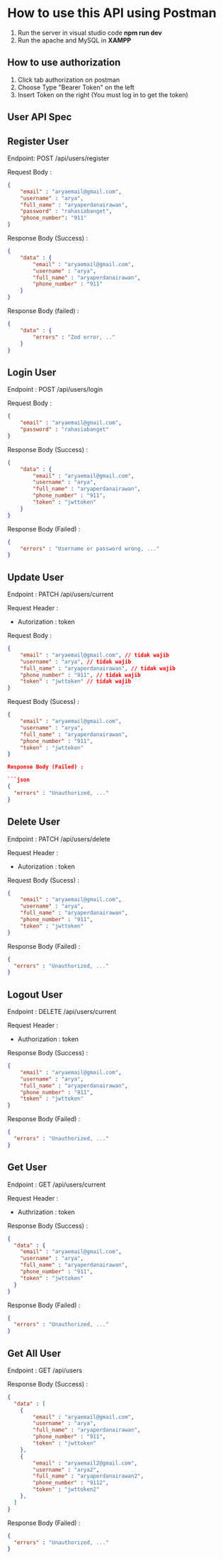 # How to use this API using Postman
1. Run the server in visual studio code **npm run dev**
2. Run the apache and MySQL in **XAMPP**

## How to use authorization
1. Click tab authorization on postman
2. Choose Type "Bearer Token" on the left
3. Insert Token on the right (You must log in to get the token)

## User API Spec

## Register User

Endpoint: POST /api/users/register

Request Body :

```json
{
    "email" : "aryaemail@gmail.com",
    "username" : "arya",
    "full_name" : "aryaperdanairawan",
    "password" : "rahasiabanget",
    "phone_number": "911"
}
```

Response Body (Success) :

```json
{
    "data" : {
        "email" : "aryaemail@gmail.com",
        "username" : "arya",
        "full_name" : "aryaperdanairawan",
        "phone_number" : "911"
    }
}
```

Response Body (failed) :

```json
{
    "data" : {
        "errors" : "Zod error, .."
    }
}
```

## Login User

Endpoint : POST /api/users/login

Request Body :

```json
{
    "email" : "aryaemail@gmail.com",
    "password" : "rahasiabanget"
}
```

Response Body (Success) :

```json
{
    "data" : {
        "email" : "aryaemail@gmail.com",
        "username" : "arya",
        "full_name" : "aryaperdanairawan",
        "phone_number" : "911",
        "token" : "jwttoken"
    }
}
```

Response Body (Failed) :

```json
{
    "errors" : "Username or password wrong, ..."
}
```

## Update User

Endpoint : PATCH /api/users/current

Request Header :
- Autorization : token

Request Body :

```json
{
    "email" : "aryaemail@gmail.com", // tidak wajib
    "username" : "arya", // tidak wajib
    "full_name" : "aryaperdanairawan", // tidak wajib
    "phone_number" : "911", // tidak wajib
    "token" : "jwttoken" // tidak wajib
}
```

Request Body (Sucess) :

```json
{
    "email" : "aryaemail@gmail.com",
    "username" : "arya",
    "full_name" : "aryaperdanairawan",
    "phone_number" : "911",
    "token" : "jwttoken"
}

Response Body (Failed) :

```json
{
  "errors" : "Unauthorized, ..."
}
```

## Delete User

Endpoint : PATCH /api/users/delete

Request Header :
- Autorization : token

Request Body (Sucess) :

```json
{
    "email" : "aryaemail@gmail.com",
    "username" : "arya",
    "full_name" : "aryaperdanairawan",
    "phone_number" : "911",
    "token" : "jwttoken"
}
```

Response Body (Failed) :

```json
{
  "errors" : "Unauthorized, ..."
}
```

## Logout User

Endpoint : DELETE /api/users/current

Request Header :
- Authorization : token

Response Body (Success) :

```json
{
    "email" : "aryaemail@gmail.com",
    "username" : "arya",
    "full_name" : "aryaperdanairawan",
    "phone_number" : "911",
    "token" : "jwttoken"
}
```

Response Body (Failed) :

```json
{
  "errors" : "Unauthorized, ..."
}
```

## Get User

Endpoint : GET /api/users/current

Request Header :
- Authrization : token

Response Body (Success) :

```json
{
  "data" : {
    "email" : "aryaemail@gmail.com",
    "username" : "arya",
    "full_name" : "aryaperdanairawan",
    "phone_number" : "911",
    "token" : "jwttoken"
  }
}
```

Response Body (Failed) :

```json
{
  "errors" : "Unauthorized, ..."
}
```

## Get All User

Endpoint : GET /api/users

Response Body (Success) :

```json
{
  "data" : [
    {
        "email" : "aryaemail@gmail.com",
        "username" : "arya",
        "full_name" : "aryaperdanairawan",
        "phone_number" : "911",
        "token" : "jwttoken"
    },
    {
        "email" : "aryaemail2@gmail.com",
        "username" : "arya2",
        "full_name" : "aryaperdanairawan2",
        "phone_number" : "9112",
        "token" : "jwttoken2"
    },
  ]
}
```

Response Body (Failed) :

```json
{
  "errors" : "Unauthorized, ..."
}
```



